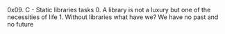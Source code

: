 0x09. C - Static libraries
	tasks
		0. A library is not a luxury but one of the necessities of life
		1. Without libraries what have we? We have no past and no future
